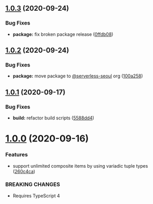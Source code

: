 ## [1.0.3](https://github.com/catchfashion/typebox/compare/v1.0.2...v1.0.3) (2020-09-24)


### Bug Fixes

* **package:** fix broken package release ([0ffdb08](https://github.com/catchfashion/typebox/commit/0ffdb089550e9f168eefe699da4d2a6527ff494b))

## [1.0.2](https://github.com/catchfashion/typebox/compare/v1.0.1...v1.0.2) (2020-09-24)


### Bug Fixes

* **package:** move package to [@serverless-seoul](https://github.com/serverless-seoul) org ([100a258](https://github.com/catchfashion/typebox/commit/100a258f768fd37df725d1ef0db80d326323411c))

## [1.0.1](https://github.com/catchfashion/typebox/compare/v1.0.0...v1.0.1) (2020-09-17)


### Bug Fixes

* **build:** refactor build scripts ([5588dd4](https://github.com/catchfashion/typebox/commit/5588dd404148dea6bdb3483f9ae49cc25a78d2ae))

# [1.0.0](https://github.com/catchfashion/typebox/compare/v0.10.1...v1.0.0) (2020-09-16)


### Features

* support unlimited composite items by using variadic tuple types ([260c4ca](https://github.com/catchfashion/typebox/commit/260c4cabad7218ba633164eb1958d551f0e80deb))


### BREAKING CHANGES

* Requires TypeScript 4
